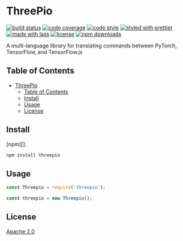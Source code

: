 # ThreePio

[![build status](https://img.shields.io/travis/com/OpenMined/threepio.svg)](https://travis-ci.com/OpenMined/threepio)
[![code coverage](https://img.shields.io/codecov/c/github/OpenMined/threepio.svg)](https://codecov.io/gh/OpenMined/threepio)
[![code style](https://img.shields.io/badge/code_style-XO-5ed9c7.svg)](https://github.com/sindresorhus/xo)
[![styled with prettier](https://img.shields.io/badge/styled_with-prettier-ff69b4.svg)](https://github.com/prettier/prettier)
[![made with lass](https://img.shields.io/badge/made_with-lass-95CC28.svg)](https://lass.js.org)
[![license](https://img.shields.io/github/license/OpenMined/threepio.svg)](https://github.com/openmined/threepio/blog/master/LICENSE)
[![npm downloads](https://img.shields.io/npm/dt/threepio.svg)](https://npm.im/threepio)

A multi-language library for translating commands between PyTorch, TensorFlow, and TensorFlow.js


## Table of Contents

- [ThreePio](#threepio)
  - [Table of Contents](#table-of-contents)
  - [Install](#install)
  - [Usage](#usage)
  - [License](#license)


## Install

[npm][]:

```sh
npm install threepio
```


## Usage

```js
const Threepio = require('threepio');

const threepio = new Threepio();
```

## License

[Apache 2.0](LICENSE) 
